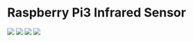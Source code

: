 # Raspberry Pi3 Infrared Sensor  

<img src=https://github.com/RubensZimbres/Repo-2019/blob/master/Raspberry-Infrared/infrared_schema.png>  

<img src=https://github.com/RubensZimbres/Repo-2019/blob/master/Raspberry-Infrared/rasp_2_infrared.png>  

<img src=https://github.com/RubensZimbres/Repo-2019/blob/master/Raspberry-Infrared/infrared.png>  

<img src=https://github.com/RubensZimbres/Repo-2019/blob/master/Raspberry-Infrared/cooler.png>
